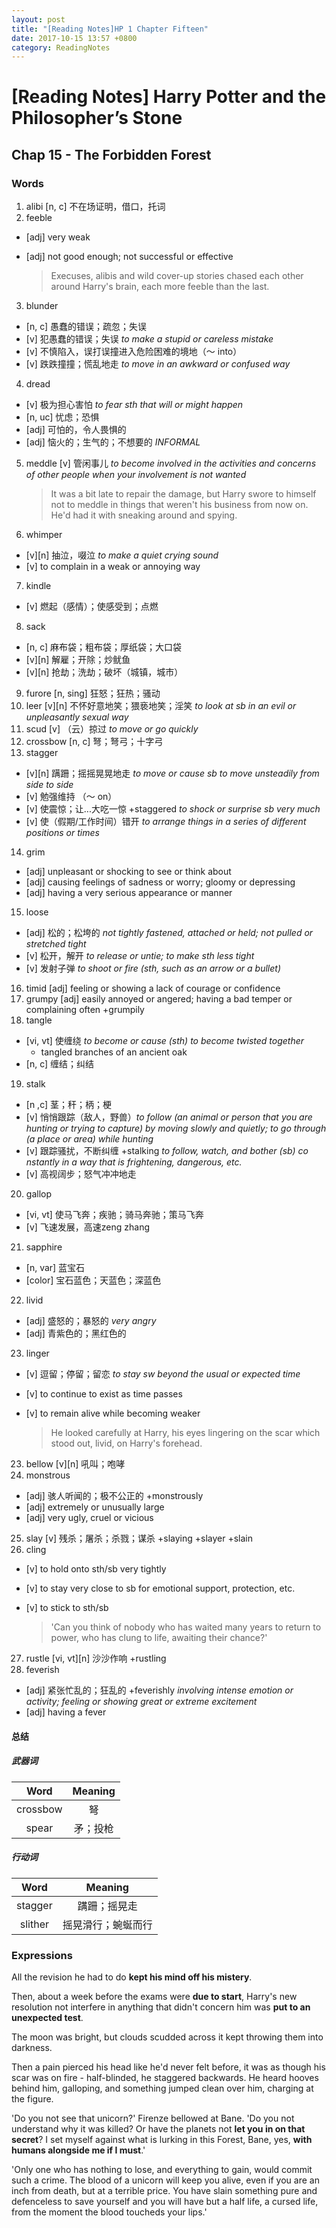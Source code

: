 ```yaml
---
layout: post
title: "[Reading Notes]HP 1 Chapter Fifteen"
date: 2017-10-15 13:57 +0800
category: ReadingNotes
---
```


# [Reading Notes] Harry Potter and the Philosopher’s Stone

## Chap 15 - The Forbidden Forest

### Words

1. alibi [n, c] 不在场证明，借口，托词
2. feeble
  - [adj] very weak
  - [adj] not good enough; not successful or effective

      > Execuses, alibis and wild cover-up stories chased each other around Harry's brain, each more feeble than the last.

3. blunder
  - [n, c] 愚蠢的错误；疏忽；失误
  - [v] 犯愚蠢的错误；失误 *to make a stupid or careless mistake*
  - [v] 不慎陷入，误打误撞进入危险困难的境地（～ into）
  - [v] 跌跌撞撞；慌乱地走 *to move in an awkward or confused way*
4. dread
  - [v] 极为担心害怕 *to fear sth that will or might happen*
  - [n, uc] 忧虑；恐惧
  - [adj] 可怕的，令人畏惧的
  - [adj] 恼火的；生气的；不想要的 *INFORMAL*
5. meddle [v] 管闲事儿 *to become involved in the activities and concerns of other people when your involvement is not wanted*

      > It was a bit late to repair the damage, but Harry swore to himself not to meddle in things that weren't his business from now on. He'd had it with sneaking around and spying.

6. whimper
  - [v][n] 抽泣，啜泣 *to make a quiet crying sound*
  - [v] to complain in a weak or annoying way
7. kindle
  - [v] 燃起（感情）；使感受到；点燃
8. sack
  - [n, c] 麻布袋；粗布袋；厚纸袋；大口袋
  - [v][n] 解雇；开除；炒鱿鱼
  - [v][n] 抢劫；洗劫；破坏（城镇，城市）
9. furore [n, sing] 狂怒；狂热；骚动
10. leer [v][n] 不怀好意地笑；猥亵地笑；淫笑 *to look at sb in an evil or unpleasantly sexual way*
11. scud [v] （云）掠过 *to move or go quickly*
12. crossbow [n, c] 弩；弩弓；十字弓
13. stagger
  - [v][n] 蹒跚；摇摇晃晃地走 *to move or cause sb to move unsteadily from side to side*
  - [v] 勉强维持 （～ on）
  - [v] 使震惊；让...大吃一惊 +staggered *to shock or surprise sb very much*
  - [v] 使（假期/工作时间）错开 *to arrange things in a series of different positions or times*
14. grim
  - [adj] unpleasant or shocking to see or think about
  - [adj] causing feelings of sadness or worry; gloomy or depressing
  - [adj] having a very serious appearance or manner
15. loose
  - [adj] 松的；松垮的 *not tightly fastened, attached or held; not pulled or stretched tight*
  - [v] 松开，解开 *to release or untie; to make sth less tight*
  - [v] 发射子弹 *to shoot or fire (sth, such as an arrow or a bullet)*
16. timid [adj] feeling or showing a lack of courage or confidence
17. grumpy [adj] easily annoyed or angered; having a bad temper or complaining often +grumpily
18. tangle
  - [vi, vt] 使缠绕 *to become or cause (sth) to become twisted together*
      * tangled branches of an ancient oak
  - [n, c] 缠结；纠结
19. stalk
  - [n ,c] 茎；秆；柄；梗
  - [v] 悄悄跟踪（敌人，野兽）*to follow (an animal or person that you are hunting or trying to capture) by moving slowly and quietly; to go through (a place or area) while hunting*
  - [v] 跟踪骚扰，不断纠缠 +stalking *to follow, watch, and bother (sb) co nstantly in a way that is frightening, dangerous, etc.*
  - [v] 高视阔步；怒气冲冲地走
20. gallop
  - [vi, vt] 使马飞奔；疾驰；骑马奔驰；策马飞奔
  - [v] 飞速发展，高速zeng zhang
21. sapphire
  - [n, var] 蓝宝石
  - [color] 宝石蓝色；天蓝色；深蓝色
22. livid
  - [adj] 盛怒的；暴怒的 *very angry*
  - [adj] 青紫色的；黑红色的
23. linger
  - [v] 逗留；停留；留恋 *to stay sw beyond the usual or expected time*
  - [v] to continue to exist as time passes
  - [v] to remain alive while becoming weaker

    > He looked carefully at Harry, his eyes lingering on the scar which stood out, livid, on Harry's forehead.

23. bellow [v][n] 吼叫；咆哮
24. monstrous
  - [adj] 骇人听闻的；极不公正的 +monstrously
  - [adj] extremely or unusually large
  - [adj] very ugly, cruel or vicious
25. slay [v] 残杀；屠杀；杀戮；谋杀 +slaying +slayer +slain
26. cling
  - [v] to hold onto sth/sb very tightly
  - [v] to stay very close to sb for emotional support, protection, etc.
  - [v] to stick to sth/sb

    > 'Can you think of nobody who has waited many years to return to power, who has clung to life, awaiting their chance?'

27. rustle [vi, vt][n] 沙沙作响 +rustling
28. feverish
  - [adj] 紧张忙乱的；狂乱的 +feverishly *involving intense emotion or activity; feeling or showing great or extreme excitement*
  - [adj] having a fever


#### 总结

##### 武器词

|Word|Meaning|
|:---:|:---:|
|crossbow|弩|
|spear   |矛；投枪|

##### 行动词

| Word | Meaning |
| :---:| :---: |
|stagger   | 蹒跚；摇晃走|
|slither   | 摇晃滑行；蜿蜒而行  |

### Expressions

All the revision he had to do **kept his mind off his mistery**.

Then, about a week before the exams were **due to start**, Harry's new resolution not interfere in anything that didn't concern him was **put to an unexpected test**.

The moon was bright, but clouds scudded across it kept throwing them into darkness.

Then a pain pierced his head like he'd never felt before, it was as though his scar was on fire - half-blinded, he staggered backwards. He heard hooves behind him, galloping, and something jumped clean over him, charging at the figure.

'Do you not see that unicorn?' Firenze bellowed at Bane. 'Do you not understand why it was killed? Or have the planets not **let you in on that secret**? I set myself against what is lurking in this Forest, Bane, yes, **with humans alongside me if I must**.'

'Only one who has nothing to lose, and everything to gain, would commit such a crime. The blood of a unicorn will keep you alive, even if you are an inch from death, but at a terrible price. You have slain something pure and defenceless to save yourself and you will have but a half life, a cursed life, from the moment the blood toucheds your lips.'
